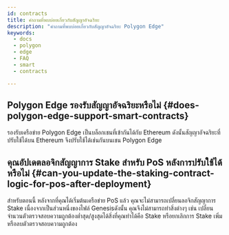 ```yaml
---
id: contracts
title: คำถามที่พบบ่อยเกี่ยวกับสัญญาอัจฉริยะ
description: "คำถามที่พบบ่อยเกี่ยวกับสัญญาอัจฉริยะ Polygon Edge"
keywords:
  - docs
  - polygon
  - edge
  - FAQ
  - smart
  - contracts

---
```


## Polygon Edge รองรับสัญญาอัจฉริยะหรือไม่ {#does-polygon-edge-support-smart-contracts}

รองรับเครือข่าย Polygon Edge เป็นบล็อกเชนที่เข้ากันได้กับ Ethereum ดังนั้นสัญญาอัจฉริยะที่ปรับใช้ได้บน Ethereum จึงปรับใช้ได้เช่นกันบนเชน Polygon Edge

## คุณอัปเดตลอจิกสัญญาการ Stake สำหรับ PoS หลังการปรับใช้ได้หรือไม่ {#can-you-update-the-staking-contract-logic-for-pos-after-deployment}

สำหรับตอนนี้ หลังจากที่คุณได้เริ่มต้นเครือข่าย PoS แล้ว คุณจะไม่สามารถเปลี่ยนลอจิกสัญญาการ Stake เนื่องจากเป็นส่วนหนึ่งของไฟล์ Genesisดังนั้น คุณจึงไม่สามารถทำสิ่งต่างๆ เช่น เปลี่ยนจำนวนตัวตรวจสอบความถูกต้องต่ำสุด/สูงสุดได้สิ่งที่คุณทำได้คือ Stake หรือยกเลิกการ Stake เพิ่มหรือลบตัวตรวจสอบความถูกต้อง



